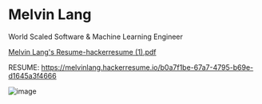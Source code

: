 # Melvin Lang 

World Scaled Software & Machine Learning Engineer

[Melvin Lang's Resume-hackerresume (1).pdf](https://github.com/GithubRealFan/GithubRealFan/files/10969546/Melvin.Lang.s.Resume-hackerresume.1.pdf)

RESUME: https://melvinlang.hackerresume.io/b0a7f1be-67a7-4795-b69e-d1645a3f4666

![image](https://user-images.githubusercontent.com/121934188/225026460-1fc30943-1837-48c3-9cd1-d938f69eb17f.png)
